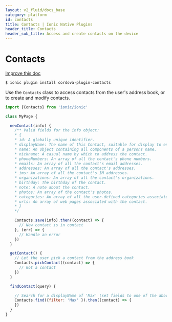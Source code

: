 ```yaml
---
layout: v2_fluid/docs_base
category: platform
id: contacts
title: Contacts | Ionic Native Plugins
header_title: Contacts
header_sub_title: Access and create contacts on the device
---
```


<h1 class="title">Contacts</h1>

<a class="improve-docs" href='https://github.com/driftyco/ionic-site/edit/ionic2/docs/v2/platform/contact/index.md'>
  Improve this doc
</a>

```bash
$ ionic plugin install cordova-plugin-contacts
```

Use the `Contacts` class to access contacts from the user's address book, or to create and modify contacts.

```javascript
import {Contacts} from 'ionic/ionic'

class MyPage {

  newContact(info) {
    /** Valid fields for the info object:
    * {
    * id: A globally unique identifier.
    * displayName: The name of this Contact, suitable for display to end-users.
    * name: An object containing all components of a persons name.
    * nickname: A casual name by which to address the contact.
    * phoneNumbers: An array of all the contact's phone numbers.
    * emails: An array of all the contact's email addresses.
    * addresses: An array of all the contact's addresses.
    * ims: An array of all the contact's IM addresses.
    * organizations: An array of all the contact's organizations.
    * birthday: The birthday of the contact.
    * note: A note about the contact.
    * photos: An array of the contact's photos.
    * categories: An array of all the user-defined categories associated with the contact.
    * urls: An array of web pages associated with the contact.
    * }
    */

    Contacts.save(info).then((contact) => {
      // New contact is in contact
    }, (err) => {
      // Handle an error
    })
  }

  getContact() {
    // Let the user pick a contact from the address book
    Contacts.pickContact((contact) => {
      // Got a contact
    })
  }

  findContact(query) {

    // Search for a displayName of 'Max' (set fields to one of the above fields to change the search field)
    Contacts.find({filter: 'Max' }).then((contact) => {
    })
  }
}
```
